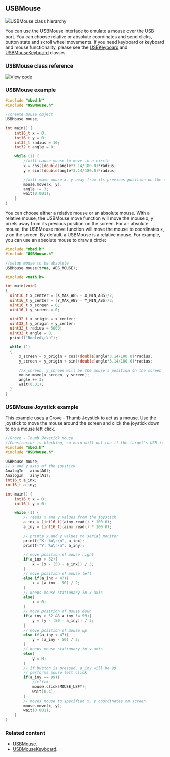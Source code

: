 ## USBMouse

<span class="images">![](https://os.mbed.com/docs/v5.9/feature-hal-spec-usb-device-doxy/class_u_s_b_mouse.png)<span>USBMouse class hierarchy</span></span>

You can use the USBMouse interface to emulate a mouse over the USB port. You can choose relative or absolute coordinates and send clicks, button state and scroll wheel movements.
If you need keyboard or keyboard and mouse functionality, please see the [USBKeyboard](USBKeyboard.html) and [USBMouseKeyboard](USBMouseKeyboard.html) classes.

### USBMouse class reference

[![View code](https://www.mbed.com/embed/?type=library)](http://os.mbed.com/docs/v5.9/feature-hal-spec-usb-device-doxy/class_u_s_b_mouse.html)

### USBMouse example

```C++ TODO
#include "mbed.h"
#include "USBMouse.h"

//create mouse object
USBMouse mouse;

int main() {
    int16_t x = 0;
    int16_t y = 0;
    int32_t radius = 10;
    int32_t angle = 0;

    while (1) {
        //will cause mouse to move in a circle
        x = cos((double)angle*3.14/180.0)*radius;
        y = sin((double)angle*3.14/180.0)*radius;

        //will move mouse x, y away from its previous position on the screen
        mouse.move(x, y);
        angle += 3;
        wait(0.001);
    }
}
```

You can choose either a relative mouse or an absolute mouse. With a relative mouse, the USBMouse move function will move the mouse x, y pixels away from its previous position on the screen. For an absolute mouse, the USBMouse move function will move the mouse to coordinates x, y on the screen. By default, a USBMouse is a relative mouse. For example, you can use an absolute mouse to draw a circle:

```C++ TODO
#include "mbed.h"
#include "USBMouse.h"

//setup mouse to be absolute
USBMouse mouse(true, ABS_MOUSE);

#include <math.h>

int main(void)
{
  uint16_t x_center = (X_MAX_ABS - X_MIN_ABS)/2;
  uint16_t y_center = (Y_MAX_ABS - Y_MIN_ABS)/2;
  uint16_t x_screen = 0;
  uint16_t y_screen = 0;

  uint32_t x_origin = x_center;
  uint32_t y_origin = y_center;
  uint32_t radius = 5000;
  uint32_t angle = 0;
  printf("Booted\r\n");

  while (1)
  {
      x_screen = x_origin + cos((double)angle*3.14/180.0)*radius;
      y_screen = y_origin + sin((double)angle*3.14/180.0)*radius;

      //x_screen, y_screen will be the mouse's position on the screen
      mouse.move(x_screen, y_screen);
      angle += 3;
      wait(0.01);
  }
}
```

### USBMouse Joystick example  

This example uses a Grove - Thumb Joystick to act as a mouse. Use the joystick to move the mouse around the screen and click the joystick down to do a mouse left click.

```C++ TODO
//Grove - Thumb Joystick mouse
//Constructor is blocking, so main will not run if the target's USB is not connected
#include "mbed.h"
#include "USBMouse.h"

USBMouse mouse;
// x and y axis of the joystick
AnalogIn   ainx(A0);
AnalogIn   ainy(A1);
int16_t a_inx;
int16_t a_iny;

int main() {
    int16_t x = 0;
    int16_t y = 0;

    while (1) {
        // reads x and y values from the joystick
        a_inx = (int16_t)(ainy.read() * 100.0);
        a_iny = (int16_t)(ainx.read() * 100.0);

        // prints x and y values to serial monitor
        printf("X: %u\r\n", a_inx);
        printf("Y: %u\r\n", a_iny);

        // move position of mouse right
        if(a_inx > 52){
            x = (x - (50 - a_inx)) / 3;
        }
        // move position of mouse left
        else if(a_inx < 47){
            x = (a_inx - 50) / 2;
        }
        // keeps mouse stationary in x-axis
        else{
            x = 0;
        }
        // move position of mouse down
        if(a_iny > 52 && a_iny != 99){
            y = (y - (50 - a_iny)) / 3;
        }
        // move position of mouse up
        else if(a_iny < 47){
            y = (a_iny - 50) / 2;
        }
        // keeps mouse stationary in y-axis
        else{
            y = 0;
        }
        // if button is pressed, a_iny will be 99
        // performs mouse left click
        if(a_iny == 99){
            //click
            mouse.click(MOUSE_LEFT);
            wait(0.4);
        }
        // moves mouse to specified x, y coordinates on screen
        mouse.move(x, y);
        wait(0.001);
    }
}

```

### Related content

- [USBMouse](USBMouse.html).
- [USBMouseKeyboard](USBMouseKeyboard.html).
